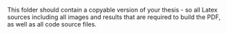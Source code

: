 This folder should contain a copyable version of your thesis - so all Latex sources including all images and results that are required to build the PDF, as well as all code source files.
